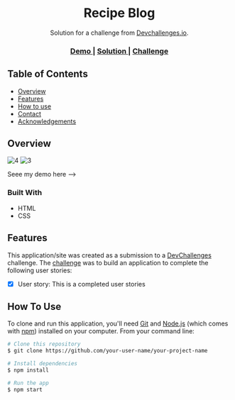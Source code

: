 <!-- Please update value in the {}  -->

<h1 align="center">Recipe Blog</h1>

<div align="center">
   Solution for a challenge from  <a href="http://devchallenges.io" target="_blank">Devchallenges.io</a>.
</div>

<div align="center">
  <h3>
    <a href="https://ubiquitous-baklava-6fe324.netlify.app">
      Demo
    </a>
    <span> | </span>
    <a href="https://github.com/Reenadivya/devchallanges---recipe-blog.git">
      Solution
    </a>
    <span> | </span>
    <a href="https://devchallenges.io/challenges/OEKdUZ6xs0h99C38XVht">
      Challenge
    </a>
  </h3>
</div>

<!-- TABLE OF CONTENTS -->

## Table of Contents

- [Overview](#overview)
- [Features](#features)
- [How to use](#how-to-use)
- [Contact](#contact)
- [Acknowledgements](#acknowledgements)

<!-- OVERVIEW -->

## Overview


![4](https://user-images.githubusercontent.com/107604182/197305939-1a265321-96e8-4ebf-9616-98e3bd948899.png)
![3](https://user-images.githubusercontent.com/107604182/197305998-a99473cb-e582-4ab4-b1f9-ba9ea8706117.png)

Seee my demo here --> 

### Built With
- HTML
- CSS

## Features

<!-- REcipe blog that is both mobile and desktop reponsive, using just HTML and CSS -->

This application/site was created as a submission to a [DevChallenges](https://devchallenges.io/challenges) challenge. The [challenge](https://devchallenges.io/challenges/TtUjDt19eIHxNQ4n5jps) was to build an application to complete the following user stories:

- [x] User story: This is a completed user stories


## How To Use

To clone and run this application, you'll need [Git](https://git-scm.com) and [Node.js](https://nodejs.org/en/download/) (which comes with [npm](http://npmjs.com)) installed on your computer. From your command line:

```bash
# Clone this repository
$ git clone https://github.com/your-user-name/your-project-name

# Install dependencies
$ npm install

# Run the app
$ npm start
```

